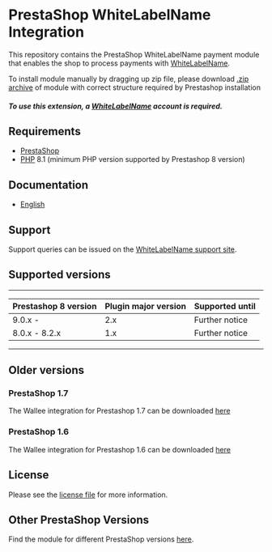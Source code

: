 # PrestaShop WhiteLabelName Integration
This repository contains the PrestaShop WhiteLabelName payment module that enables the shop to process payments with [WhiteLabelName](https://whitelabel-website.com).

To install module manually by dragging up zip file, please download [.zip archive](https://whitelabel-docs.com/prestashop/2.0.1/whitelabelmachinename.zip) of module with correct structure required by Prestashop installation

##### To use this extension, a [WhiteLabelName](https://whitelabel-signup.com) account is required.

## Requirements

* [PrestaShop](https://www.prestashop.com/)
* [PHP](http://php.net/) 8.1 (minimum PHP version supported by Prestashop 8 version)

## Documentation

* [English](https://whitelabel-docs.com/prestashop/2.0.1/docs/en/documentation.html)

## Support

Support queries can be issued on the [WhiteLabelName support site](https://whitelabel-support.com).

## Supported versions

____________________________________________________________________________
| Prestashop 8 version   | Plugin major version   | Supported until        |
|------------------------|------------------------|------------------------|
| 9.0.x -                | 2.x                    | Further notice         |
| 8.0.x - 8.2.x          | 1.x                    | Further notice         |
----------------------------------------------------------------------------

## Older versions

### PrestaShop 1.7
The Wallee integration for Prestashop 1.7 can be downloaded [here](https://github.com/wallee-payment/prestashop-1.7)

### PrestaShop 1.6
The Wallee integration for Prestashop 1.6 can be downloaded [here](https://github.com/wallee-payment/prestashop-1.6)

## License

Please see the [license file](https://github.com/WhiteLabelGithubOwnerName/prestashop/blob/2.0.1/LICENSE) for more information.

## Other PrestaShop Versions

Find the module for different PrestaShop versions [here](../../../prestashop).
